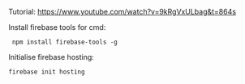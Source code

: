 Tutorial: https://www.youtube.com/watch?v=9kRgVxULbag&t=864s

Install firebase tools for cmd:

` npm install firebase-tools -g`

Initialise firebase hosting:

`firebase init hosting`

